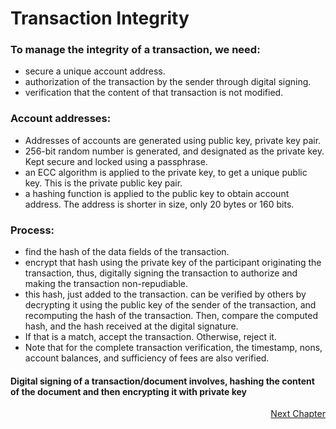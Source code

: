 # Transaction Integrity

### To manage the integrity of a transaction, we need:

- secure a unique account address. 
- authorization of the transaction by the sender through digital signing. 
- verification that the content of that transaction is not modified.

### Account addresses:

- Addresses of accounts are generated using public key, private key pair. 
- 256-bit random number is generated, and designated as the private key. Kept secure and locked using a passphrase. 
- an ECC algorithm is applied to the private key, to get a unique public key. This is the private public key pair. 
- a hashing function is applied to the public key to obtain account address. The address is shorter in size,  only 20 bytes or 160 bits. 

### Process:

- find the hash of the data fields of the transaction. 
- encrypt that hash using the private key of the participant originating the transaction, thus, digitally signing the transaction to authorize and making the transaction non-repudiable. 
- this hash, just added to the transaction. can be verified by others by decrypting it using the public key of the sender of the transaction, and recomputing the hash of the transaction. Then, compare the computed hash, and the hash received at the digital signature. 
- If that is a match, accept the transaction. Otherwise, reject it. 
- Note that for the complete transaction verification, the timestamp, nons, account balances, and sufficiency of fees are also verified.

#### Digital signing of a transaction/document involves, hashing the content of the document and then encrypting it with private key

<p align="right">
   <a href="./1.3.4 Securing Blockchain.md">Next Chapter</a>
</p>



